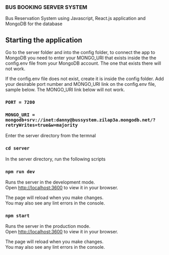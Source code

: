 ### BUS BOOKING SERVER SYSTEM
Bus Reservation System using Javascript, React.js application and MongoDB for the database

## Starting the application
Go to the server folder and into the config folder, to connect the app to MongoDB you need to enter your MONGO_URI that exists inside the the config.env file from your MongoDB account. The one that exists there will not work.

If the config.env file does not exist, create it is inside the config folder. Add your desirable port number and MONGO_URI link on the config.env file, sample below. The MONGO_URI link below will not work. 

### `PORT = 7200`
### `MONGO_URI = mongodb+srv://inet:danny@bussystem.zilap3a.mongodb.net/?retryWrites=true&w=majority`

Enter the server directory from the termnal 

### `cd server`

In the server directory, run the following scripts

### `npm run dev`

Runs the server in the development mode.\
Open [http://localhost:3600](http://localhost:3600) to view it in your browser.

The page will reload when you make changes.\
You may also see any lint errors in the console.

### `npm start`

Runs the server in the production mode.\
Open [http://localhost:3600](http://localhost:3600) to view it in your browser.

The page will reload when you make changes.\
You may also see any lint errors in the console.